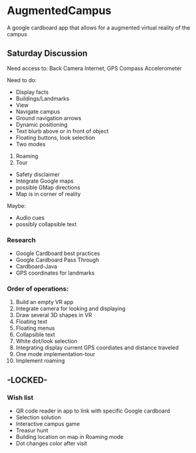 # AugmentedCampus
A google cardboard app that allows for a augmented virtual reality of the campus

## Saturday Discussion
Need access to:
Back Camera
Internet, GPS
Compass
Accelerometer

Need to do:
* Display facts
 * Buildings/Landmarks
* View
 * Navigate campus
* Ground navigation arrows
 * Dynamic positioning
* Text blurb above or in front of object
* Floating buttons, look selection
* Two modes
 1. Roaming
 2. Tour
* Safety disclaimer
* Integrate Google maps
 * possible GMap directions
 * Map is in corner of reality

Maybe:
* Audio cues
* possibly collapsible text

### Research
* Google Cardboard best practices
* Google Cardboard Pass Through
* Cardboard-Java
* GPS coordinates for landmarks

### Order of operations:
1. Build an empty VR app
2. Integrate camera for looking and displaying
3. Draw several 3D shapes in VR
4. Floating text
5. Floating menus
6. Collapsible text
7. White dot/look selection
8. Integrating display current GPS coordiates and distance traveled
9. One mode implementation-tour
10. Implement roaming

## -LOCKED-

### Wish list
* QR code reader in app to link with specific Google cardboard
* Selection solution
* Interactive campus game
 * Treasur hunt
* Building location on map in Roaming mode
 * Dot changes color after visit
